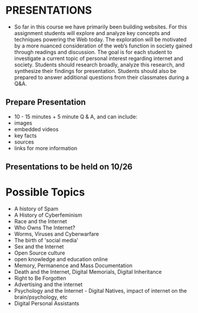 # PRESENTATIONS

* So far in this course we have primarily been building websites. For this assignment students will explore and analyze key concepts and techniques powering the Web today. The exploration will be motivated by a more nuanced consideration of the web’s function in society gained through readings and discussion. The goal is for each student to investigate a current topic of personal interest regarding internet and society. Students should research broadly, analyze this research, and synthesize their findings for presentation. Students should also be prepared to answer additional questions from their classmates during a Q&A.


## Prepare Presentation

* 10 - 15 minutes + 5 minute Q & A, and can include:
* images
* embedded videos
* key facts
* sources
* links for more information

## Presentations to be held on 10/26

# Possible Topics

* A history of Spam
* A History of Cyberfeminism 
* Race and the Internet 
* Who Owns The Internet?
* Worms, Viruses and Cyberwarfare 
* The birth of 'social media'
* Sex and the Internet 
* Open Source culture
* open knowledge and education online
* Memory, Permanence and Mass Documentation 
* Death and the Internet, Digital Memorials, Digital Inheritance
* Right to Be Forgotten
* Advertising and the internet
* Psychology and the Internet - Digital Natives, impact of internet on the brain/psychology, etc 
* Digital Personal Assistants
